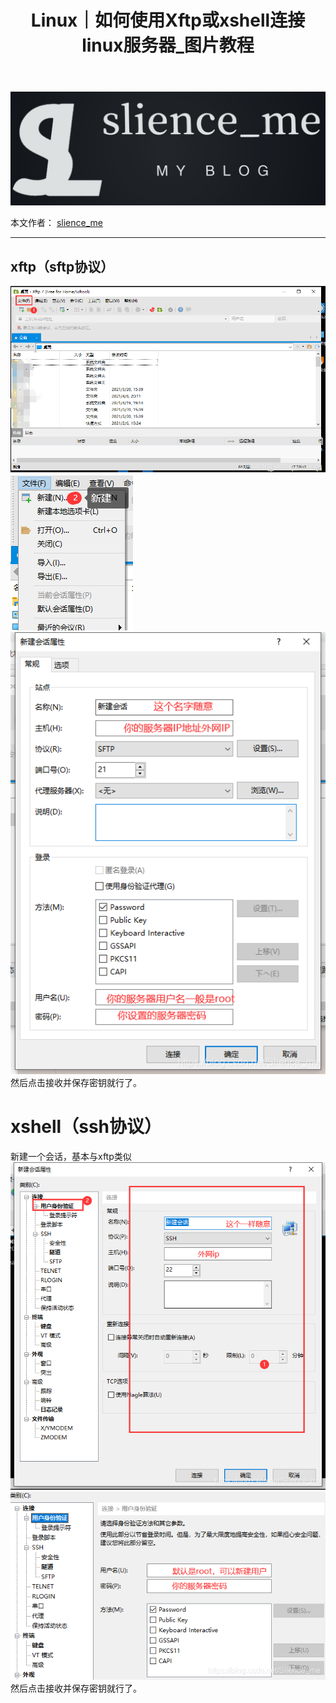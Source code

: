﻿---
layout: post
title: Linux｜如何使用Xftp或xshell连接linux服务器_图片教程
categories: [Linux]
description: 如何使用Xftp或xshell连接linux服务器_图片教程
keywords: Linux, 服务器
mermaid: false
sequence: false
flow: false
mathjax: false
mindmap: false
mindmap2: false
---

![img](https://raw.githubusercontent.com/slience-me/picGo/master/images/logo_slienceme3.jpeg)

本文作者： [slience_me](https://slienceme.cn/)

---

## xftp（sftp协议）
![Alt Text](/images/posts/2021041919215284.png)
![Alt Text](/images/posts/20210419192341329.png)
![Alt Text](/images/posts/20210419192749191.png)
然后点击接收并保存密钥就行了。


# xshell（ssh协议）
新建一个会话，基本与xftp类似
![Alt Text](/images/posts/20210419192952745.png)
![Alt Text](/images/posts/20210419193121865.png)
然后点击接收并保存密钥就行了。

